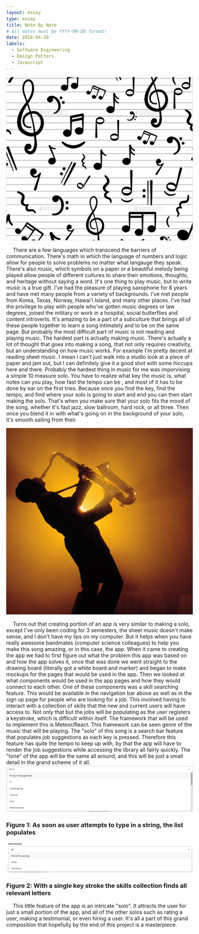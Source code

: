 ```yaml
---
layout: essay
type: essay
title: Note By Note
# All dates must be YYYY-MM-DD format!
date: 2018-04-30
labels:
  - Software Engineering
  - Design Patters
  - Javascript
---
```



<img class="ui large centered rounded image" src="../images/finalEssayNotes.jpeg">
<p>
&emsp; There are a few languages which transcend the barriers of communication. There's math in which the language of numbers and logic allow for people to solve problems no matter what langauge they speak. There's also music, which symbols on a paper or a beautiful melody being played allow people of different cultures to share their emotions, thoughts, and heritage without saying a word. It's one thing to play music, but to write music is a true gift. I've had the pleasure of playing saxophone for 8 years and have met many people from a variety of backgrounds. I've met people from Korea, Texas, Norway, Hawai'i Island, and many other places. I've had the privilege to play with people who've gotten music degrees or law degrees, joined the military or work in a hospital, social butterflies and content introverts. It's amazing to be a part of a subculture that brings all of these people together to learn a song intimately and to be on the same page. But probably the most difficult part of music is not reading and playing music. The hardest part is actually making music. There's actually a lot of thought that goes into making a song, that not only requires creativity, but an understanding on how music works. For example I'm pretty decent at reading sheet music. I mean I can't just walk into a studio look at a piece of paper and jam out, but I can definitely give it a good shot with some hiccups here and there. Probably the hardest thing in music for me was imporvising a simple 10 measure solo. You have to realize what key the music is, what notes can you play, how fast the tempo can be , and most of it has to be done by ear on the first tries. Because once you find the key, find the tempo, and find where your solo is going to start and end you can then start making the solo. That's when you make sure that your solo fits the mood of the song, whether it's fast jazz, slow ballroom, hard rock, or all three. Then once you blend it in with what's going on in the background of your solo, it's smooth sailing from their.
</p>
<img class="ui medium centered rounded image" src="../images/finalEssaySolo.jpg">
<p>
&emsp; Turns out that creating portion of an app is very similar to making a solo, except I've only been coding for 3 semesters, the sheet music doesn't make sense, and I don't have my lips on my computer. But it helps when you have really awesome bandmates (computer science colleagues) to help you make this song amazing, or in this case, the app. When it came to creating the app we had to first figure out what the problem this app was based on and how the app solves it, once that was done we went straight to the drawing board (literally got a white board and marker) and began to make mockups for the pages that would be used in the app. Then we looked at what components would be used in the app pages and how they would connect to each other. One of these components was a skill searching feature. This would be available in the navigation bar above as well as in the sign up page for people who are looking for a job. This involved having to interact with a collection of skills that the new and current users will have access to. Not only that but the jobs will be populating as the user registers a keystroke, which is difficult within itself. The framework that will be used to implement this is Meteor/React. This framework can be seen genre of the music that will be playing. The "solo" of this song is a search bar feature that populates job suggestions as each key is pressed. Therefore this feature has quite the tempo to keep up with, by that the app will have to render the job suggestions while accessing the library all fairly quickly. The "tone" of the app will be the same all around, and this will be just a small detail in the grand scheme of it all. 
 
 <img class="ui huge centered image" src="../images/finalEssay1.PNG">
 
 <h3>Figure 1: As soon as user attempts to type in a string, the list populates</h3>
 
 <img class="ui huge centered image" src="../images/finalEssay2.PNG">
 <h3> Figure 2: With a single key stroke the skills collection finds all relevant letters </h3>

<p>
&emsp; This little feature of the app is an intricate "solo". It attracts the user for just a small portion of the app, and all of the other solos such as rating a user, making a testimonial, or even hiring a user. It's all a part of this grand composition that hopefully by the end of this project is a masterpiece.  
</p>
